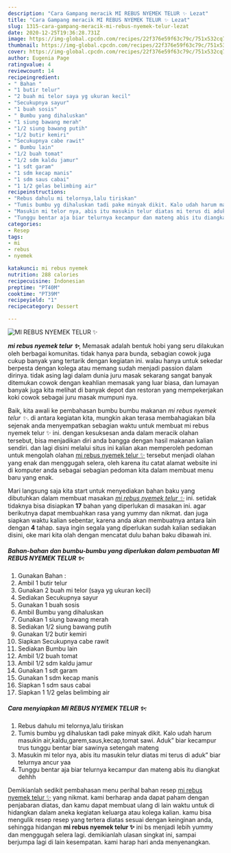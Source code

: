 ```yaml
---
description: "Cara Gampang meracik MI REBUS NYEMEK TELUR ✨ Lezat"
title: "Cara Gampang meracik MI REBUS NYEMEK TELUR ✨ Lezat"
slug: 1315-cara-gampang-meracik-mi-rebus-nyemek-telur-lezat
date: 2020-12-25T19:36:28.731Z
image: https://img-global.cpcdn.com/recipes/22f376e59f63c79c/751x532cq70/mi-rebus-nyemek-telur-✨-foto-resep-utama.jpg
thumbnail: https://img-global.cpcdn.com/recipes/22f376e59f63c79c/751x532cq70/mi-rebus-nyemek-telur-✨-foto-resep-utama.jpg
cover: https://img-global.cpcdn.com/recipes/22f376e59f63c79c/751x532cq70/mi-rebus-nyemek-telur-✨-foto-resep-utama.jpg
author: Eugenia Page
ratingvalue: 4
reviewcount: 14
recipeingredient:
- " Bahan "
- "1 butir telur"
- "2 buah mi telor saya yg ukuran kecil"
- "Secukupnya sayur"
- "1 buah sosis"
- " Bumbu yang dihaluskan"
- "1 siung bawang merah"
- "1/2 siung bawang putih"
- "1/2 butir kemiri"
- "Secukupnya cabe rawit"
- " Bumbu lain"
- "1/2 buah tomat"
- "1/2 sdm kaldu jamur"
- "1 sdt garam"
- "1 sdm kecap manis"
- "1 sdm saus cabai"
- "1 1/2 gelas belimbing air"
recipeinstructions:
- "Rebus dahulu mi telornya,lalu tiriskan"
- "Tumis bumbu yg dihaluskan tadi pake minyak dikit. Kalo udah harum masukin air,kaldu,garem,saus,kecap,tomat sawi. Aduk” biar kecampur trus tunggu bentar biar sawinya setengah mateng"
- "Masukin mi telor nya, abis itu masukin telur diatas mi terus di aduk” biar telurnya ancur yaa"
- "Tunggu bentar aja biar telurnya kecampur dan mateng abis itu diangkat dehhh"
categories:
- Resep
tags:
- mi
- rebus
- nyemek

katakunci: mi rebus nyemek 
nutrition: 288 calories
recipecuisine: Indonesian
preptime: "PT40M"
cooktime: "PT39M"
recipeyield: "1"
recipecategory: Dessert

---
```



![MI REBUS NYEMEK TELUR ✨](https://img-global.cpcdn.com/recipes/22f376e59f63c79c/751x532cq70/mi-rebus-nyemek-telur-✨-foto-resep-utama.jpg)

<b><i>mi rebus nyemek telur ✨</i></b>, Memasak adalah bentuk hobi yang seru dilakukan oleh berbagai komunitas. tidak hanya para bunda, sebagian cowok juga cukup banyak yang tertarik dengan kegiatan ini. walau hanya untuk sekedar berpesta dengan kolega atau memang sudah menjadi passion dalam dirinya. tidak asing lagi dalam dunia juru masak sekarang sangat banyak ditemukan cowok dengan keahlian memasak yang luar biasa, dan lumayan banyak juga kita melihat di banyak depot dan restoran yang mempekerjakan koki cowok sebagai juru masak mumpuni nya.



Baik, kita awali ke pembahasan bumbu bumbu makanan <i>mi rebus nyemek telur ✨</i>. di antara kegiatan kita, mungkin akan terasa membahagiakan bila sejenak anda menyempatkan sebagian waktu untuk membuat mi rebus nyemek telur ✨ ini. dengan kesuksesan anda dalam meracik olahan tersebut, bisa menjadikan diri anda bangga dengan hasil makanan kalian sendiri. dan lagi disini melalui situs ini kalian akan memperoleh pedoman untuk mengolah olahan <u>mi rebus nyemek telur ✨</u> tersebut menjadi olahan yang enak dan menggugah selera, oleh karena itu catat alamat website ini di komputer anda sebagai sebagian pedoman kita dalam membuat menu baru yang enak.


Mari langsung saja kita start untuk menyediakan bahan baku yang dibutuhkan dalam membuat masakan <u><i>mi rebus nyemek telur ✨</i></u> ini. setidak tidaknya bisa disiapkan <b>17</b> bahan yang diperlukan di masakan ini. agar berikutnya dapat membuahkan rasa yang yummy dan nikmat. dan juga siapkan waktu kalian sebentar, karena anda akan membuatnya antara lain dengan <b>4</b> tahap. saya ingin segala yang diperlukan sudah kalian sediakan disini, oke mari kita olah dengan mencatat dulu bahan baku dibawah ini.

<!--inarticleads1-->

##### Bahan-bahan dan bumbu-bumbu yang diperlukan dalam pembuatan MI REBUS NYEMEK TELUR ✨:

1. Gunakan  Bahan :
1. Ambil 1 butir telur
1. Gunakan 2 buah mi telor (saya yg ukuran kecil)
1. Sediakan Secukupnya sayur
1. Gunakan 1 buah sosis
1. Ambil  Bumbu yang dihaluskan
1. Gunakan 1 siung bawang merah
1. Sediakan 1/2 siung bawang putih
1. Gunakan 1/2 butir kemiri
1. Siapkan Secukupnya cabe rawit
1. Sediakan  Bumbu lain
1. Ambil 1/2 buah tomat
1. Ambil 1/2 sdm kaldu jamur
1. Gunakan 1 sdt garam
1. Gunakan 1 sdm kecap manis
1. Siapkan 1 sdm saus cabai
1. Siapkan 1 1/2 gelas belimbing air




<!--inarticleads2-->

##### Cara menyiapkan MI REBUS NYEMEK TELUR ✨:

1. Rebus dahulu mi telornya,lalu tiriskan
1. Tumis bumbu yg dihaluskan tadi pake minyak dikit. Kalo udah harum masukin air,kaldu,garem,saus,kecap,tomat sawi. Aduk” biar kecampur trus tunggu bentar biar sawinya setengah mateng
1. Masukin mi telor nya, abis itu masukin telur diatas mi terus di aduk” biar telurnya ancur yaa
1. Tunggu bentar aja biar telurnya kecampur dan mateng abis itu diangkat dehhh




Demikianlah sedikit pembahasan menu perihal bahan resep <u>mi rebus nyemek telur ✨</u> yang nikmat. kami berharap anda dapat paham dengan penjabaran diatas, dan kamu dapat membuat ulang di lain waktu untuk di hidangkan dalam aneka kegiatan keluarga atau kolega kalian. kamu bisa mengulik resep resep yang tertera diatas sesuai dengan keinginan anda, sehingga hidangan <b>mi rebus nyemek telur ✨</b> ini bs menjadi lebih yummy dan menggugah selera lagi. demikianlah ulasan singkat ini, sampai berjumpa lagi di lain kesempatan. kami harap hari anda menyenangkan.
